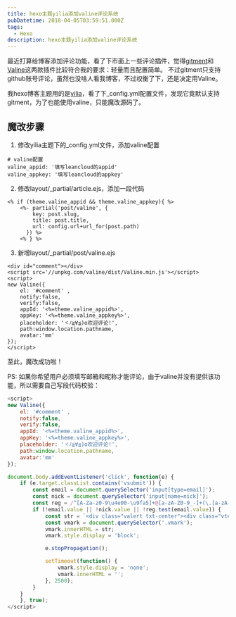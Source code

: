 ```yaml
---
title: hexo主题yilia添加valine评论系统
pubDatetime: 2018-04-05T03:59:51.000Z
tags:
  - Hexo
description: hexo主题yilia添加valine评论系统
---
```


最近打算给博客添加评论功能，看了下市面上一些评论插件，觉得[gitment](https://github.com/imsun/gitment)和[Valine](https://github.com/xCss/Valine)这两款插件比较符合我的要求：轻量而且配置简单。
不过gitment只支持github账号评论，虽然也没啥人看我博客，不过权衡了下，还是决定用Valine。

我hexo博客主题用的是[yilia](https://github.com/litten/hexo-theme-yilia)，看了下_config.yml配置文件，发现它竟默认支持gitment，为了也能使用valine，只能魔改源码了。

## 魔改步骤

1. 修改yilia主题下的_config.yml文件，添加valine配置
```
# valine配置
valine_appid: '填写leancloud的appid'
valine_appkey: '填写leancloud的appkey'
```

2. 修改layout/_partial/article.ejs，添加一段代码
```
<% if (theme.valine_appid && theme.valine_appkey){ %>
    <%- partial('post/valine', {
        key: post.slug,
        title: post.title,
        url: config.url+url_for(post.path)
      }) %>
    <% } %>
```

3. 新增layout/_partial/post/valine.ejs
```
<div id="comment"></div>
<script src='//unpkg.com/valine/dist/Valine.min.js'></script>
<script>
new Valine({
    el: '#comment' ,
    notify:false, 
    verify:false, 
    appId: '<%=theme.valine_appid%>',
    appKey: '<%=theme.valine_appkey%>',
    placeholder: 'ヾﾉ≧∀≦)o欢迎评论!',
    path:window.location.pathname, 
    avatar:'mm' 
});
</script>
```

至此，魔改成功啦！

PS: 如果你希望用户必须填写邮箱和昵称才能评论，由于valine并没有提供该功能，所以需要自己写段代码校验：

```javascript
<script>
new Valine({
    el: '#comment' ,
    notify:false, 
    verify:false, 
    appId: '<%=theme.valine_appid%>',
    appKey: '<%=theme.valine_appkey%>',
    placeholder: 'ヾﾉ≧∀≦)o欢迎评论!',
    path:window.location.pathname, 
    avatar:'mm' 
});

document.body.addEventListener('click', function(e) {
    if (e.target.classList.contains('vsubmit')) {
        const email = document.querySelector('input[type=email]');
        const nick = document.querySelector('input[name=nick]');
        const reg = /^[A-Za-z0-9\u4e00-\u9fa5]+@[a-zA-Z0-9_-]+(\.[a-zA-Z0-9_-]+)+$/;
        if (!email.value || !nick.value || !reg.test(email.value)) {
            const str = `<div class="valert txt-center"><div class="vtext">请填写正确的昵称和邮箱！</div></div>`;
            const vmark = document.querySelector('.vmark');
            vmark.innerHTML = str;
            vmark.style.display = 'block';

            e.stopPropagation();

            setTimeout(function() {
                vmark.style.display = 'none';
                vmark.innerHTML = '';
            }, 2500);
        }
    }
    }, true);
</script>

```
